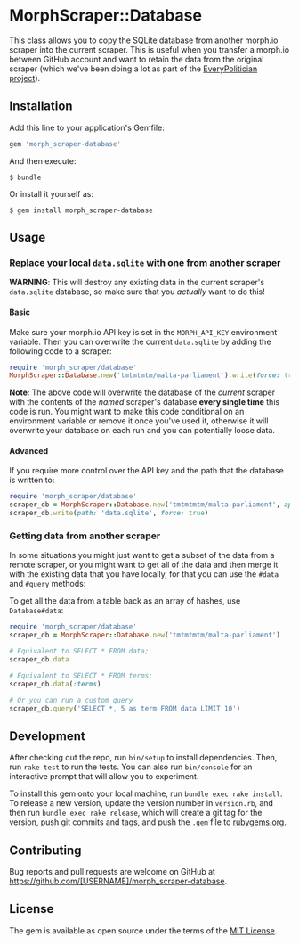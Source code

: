 # MorphScraper::Database

This class allows you to copy the SQLite database from another morph.io scraper
into the current scraper. This is useful when you transfer a morph.io between
GitHub account and want to retain the data from the original scraper (which
we've been doing a lot as part of the
[EveryPolitician project](http://everypolitician.org/)).

## Installation

Add this line to your application's Gemfile:

```ruby
gem 'morph_scraper-database'
```

And then execute:

    $ bundle

Or install it yourself as:

    $ gem install morph_scraper-database

## Usage

### Replace your local `data.sqlite` with one from another scraper

**WARNING**: This will destroy any existing data in the current scraper's `data.sqlite` database, so make sure that you _actually_ want to do this!

#### Basic

Make sure your morph.io API key is set in the `MORPH_API_KEY` environment variable. Then you can overwrite the current `data.sqlite` by adding the following code to a scraper:

```ruby
require 'morph_scraper/database'
MorphScraper::Database.new('tmtmtmtm/malta-parliament').write(force: true)
```

**Note**: The above code will overwrite the database of the _current_ scraper with the contents of the _named_ scraper's database **every single time** this code is run. You might want to make this code conditional on an environment variable or remove it once you've used it, otherwise it will overwrite your database on each run and you can potentially loose data.

#### Advanced

If you require more control over the API key and the path that the database is written to:

```ruby
require 'morph_scraper/database'
scraper_db = MorphScraper::Database.new('tmtmtmtm/malta-parliament', api_key: 'replace_with_your_morph_api_key')
scraper_db.write(path: 'data.sqlite', force: true)
```

### Getting data from another scraper

In some situations you might just want to get a subset of the data from a remote scraper, or you might want to get all of the data and then merge it with the existing data that you have locally, for that you can use the `#data` and `#query` methods:

To get all the data from a table back as an array of hashes, use `Database#data`:

```ruby
require 'morph_scraper/database'
scraper_db = MorphScraper::Database.new('tmtmtmtm/malta-parliament')

# Equivalent to SELECT * FROM data;
scraper_db.data

# Equivalent to SELECT * FROM terms;
scraper_db.data(:terms)

# Or you can run a custom query
scraper_db.query('SELECT *, 5 as term FROM data LIMIT 10')
```

## Development

After checking out the repo, run `bin/setup` to install dependencies. Then, run `rake test` to run the tests. You can also run `bin/console` for an interactive prompt that will allow you to experiment.

To install this gem onto your local machine, run `bundle exec rake install`. To release a new version, update the version number in `version.rb`, and then run `bundle exec rake release`, which will create a git tag for the version, push git commits and tags, and push the `.gem` file to [rubygems.org](https://rubygems.org).

## Contributing

Bug reports and pull requests are welcome on GitHub at https://github.com/[USERNAME]/morph_scraper-database.


## License

The gem is available as open source under the terms of the [MIT License](http://opensource.org/licenses/MIT).

